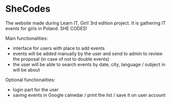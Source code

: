 # SheCodes
The website made during Learn IT, Girl! 3rd edition project. It is gathering IT events for girls in Poland. 
SHE CODES!

Main functionalities:
- interface for users with place to add events
- events will be added manually by the user and send to admin to review the proposal (in case of not to double events)
- the user will be able to search events by date, city, language / subject in will be about

Optional functionalities:
- login part for the user
- saving events in Google calnedar / print the list / save it on user account

